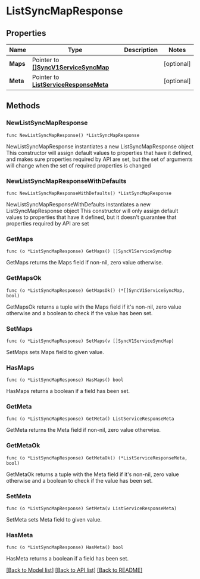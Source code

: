 # ListSyncMapResponse

## Properties

Name | Type | Description | Notes
------------ | ------------- | ------------- | -------------
**Maps** | Pointer to [**[]SyncV1ServiceSyncMap**](SyncV1ServiceSyncMap.md) |  | [optional] 
**Meta** | Pointer to [**ListServiceResponseMeta**](ListServiceResponse_meta.md) |  | [optional] 

## Methods

### NewListSyncMapResponse

`func NewListSyncMapResponse() *ListSyncMapResponse`

NewListSyncMapResponse instantiates a new ListSyncMapResponse object
This constructor will assign default values to properties that have it defined,
and makes sure properties required by API are set, but the set of arguments
will change when the set of required properties is changed

### NewListSyncMapResponseWithDefaults

`func NewListSyncMapResponseWithDefaults() *ListSyncMapResponse`

NewListSyncMapResponseWithDefaults instantiates a new ListSyncMapResponse object
This constructor will only assign default values to properties that have it defined,
but it doesn't guarantee that properties required by API are set

### GetMaps

`func (o *ListSyncMapResponse) GetMaps() []SyncV1ServiceSyncMap`

GetMaps returns the Maps field if non-nil, zero value otherwise.

### GetMapsOk

`func (o *ListSyncMapResponse) GetMapsOk() (*[]SyncV1ServiceSyncMap, bool)`

GetMapsOk returns a tuple with the Maps field if it's non-nil, zero value otherwise
and a boolean to check if the value has been set.

### SetMaps

`func (o *ListSyncMapResponse) SetMaps(v []SyncV1ServiceSyncMap)`

SetMaps sets Maps field to given value.

### HasMaps

`func (o *ListSyncMapResponse) HasMaps() bool`

HasMaps returns a boolean if a field has been set.

### GetMeta

`func (o *ListSyncMapResponse) GetMeta() ListServiceResponseMeta`

GetMeta returns the Meta field if non-nil, zero value otherwise.

### GetMetaOk

`func (o *ListSyncMapResponse) GetMetaOk() (*ListServiceResponseMeta, bool)`

GetMetaOk returns a tuple with the Meta field if it's non-nil, zero value otherwise
and a boolean to check if the value has been set.

### SetMeta

`func (o *ListSyncMapResponse) SetMeta(v ListServiceResponseMeta)`

SetMeta sets Meta field to given value.

### HasMeta

`func (o *ListSyncMapResponse) HasMeta() bool`

HasMeta returns a boolean if a field has been set.


[[Back to Model list]](../README.md#documentation-for-models) [[Back to API list]](../README.md#documentation-for-api-endpoints) [[Back to README]](../README.md)


